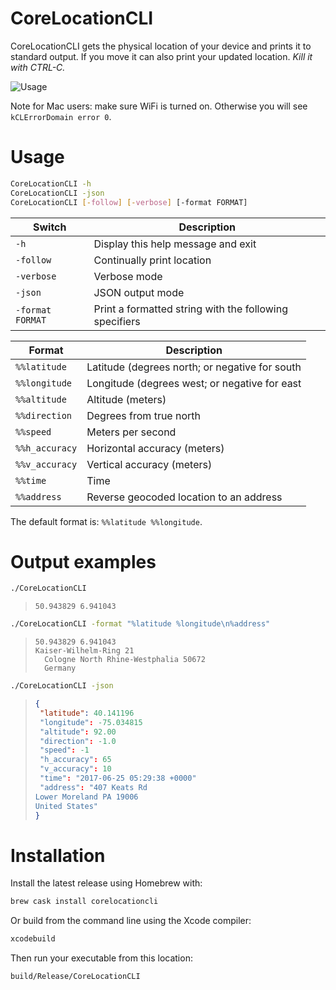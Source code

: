 # CoreLocationCLI

CoreLocationCLI gets the physical location of your device and prints it to standard output. If you move it can also print your updated location. *Kill it with CTRL-C.*

![Usage](https://cloud.githubusercontent.com/assets/382183/25063655/52c11234-221d-11e7-81fb-0f8712dac393.gif)

Note for Mac users: make sure WiFi is turned on. Otherwise you will see `kCLErrorDomain error 0`.

# Usage

```sh
CoreLocationCLI -h
CoreLocationCLI -json
CoreLocationCLI [-follow] [-verbose] [-format FORMAT]
```

| Switch           | Description                              |
| ---------------- | ---------------------------------------- |
| `-h`             | Display this help message and exit       |
| `-follow`        | Continually print location               |
| `-verbose`       | Verbose mode                             |
| `-json`          | JSON output mode                         |
| `-format FORMAT` | Print a formatted string with the following specifiers |

| Format         | Description                              |
| -------------- | ---------------------------------------- |
| `%%latitude`   | Latitude (degrees north; or negative for south |
| `%%longitude`  | Longitude (degrees west; or negative for east |
| `%%altitude`   | Altitude (meters)                        |
| `%%direction`  | Degrees from true north                  |
| `%%speed`      | Meters per second                        |
| `%%h_accuracy` | Horizontal accuracy (meters)             |
| `%%v_accuracy` | Vertical accuracy (meters)               |
| `%%time`       | Time                                     |
| `%%address`    | Reverse geocoded location to an address  |

The default format is: `%%latitude %%longitude`.

# Output examples

```sh
./CoreLocationCLI
```

> ```
> 50.943829 6.941043
> ```

```sh
./CoreLocationCLI -format "%latitude %longitude\n%address"
```

> ```
> 50.943829 6.941043
> Kaiser-Wilhelm-Ring 21
> 	Cologne North Rhine-Westphalia 50672
> 	Germany
> ```

```sh
./CoreLocationCLI -json
```

>```json
>{
>  "latitude": 40.141196
>  "longitude": -75.034815
>  "altitude": 92.00
>  "direction": -1.0
>  "speed": -1
>  "h_accuracy": 65
>  "v_accuracy": 10
>  "time": "2017-06-25 05:29:38 +0000"
>  "address": "407 Keats Rd
>Lower Moreland PA 19006
>United States"
>}
>```

# Installation

Install the latest release using Homebrew with:

```sh
brew cask install corelocationcli
```

Or build from the command line using the Xcode compiler:

```sh
xcodebuild
```

Then run your executable from this location:

```sh
build/Release/CoreLocationCLI
```
